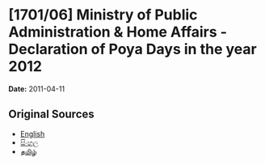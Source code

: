 # [1701/06] Ministry of Public Administration & Home Affairs - Declaration of Poya Days in the year 2012

**Date:** 2011-04-11

## Original Sources

- [English](https://documents.gov.lk/view/extra-gazettes/2011/4/1701-06_E.pdf)
- [සිංහල](https://documents.gov.lk/view/extra-gazettes/2011/4/1701-06_S.pdf)
- [தமிழ்](https://documents.gov.lk/view/extra-gazettes/2011/4/1701-06_T.pdf)
